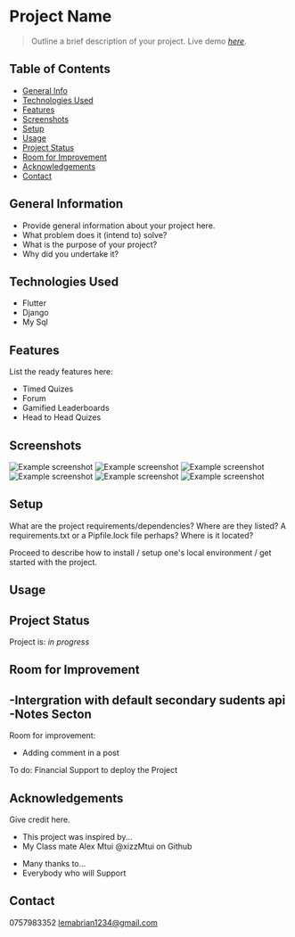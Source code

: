 # Project Name
> Outline a brief description of your project.
> Live demo [_here_](https://www.example.com). <!-- If you have the project hosted somewhere, include the link here. -->

## Table of Contents
* [General Info](#general-information)
* [Technologies Used](#technologies-used)
* [Features](#features)
* [Screenshots](#screenshots)
* [Setup](#setup)
* [Usage](#usage)
* [Project Status](#project-status)
* [Room for Improvement](#room-for-improvement)
* [Acknowledgements](#acknowledgements)
* [Contact](#contact)
<!-- * [License](#license) -->


## General Information
- Provide general information about your project here.
- What problem does it (intend to) solve?
- What is the purpose of your project?
- Why did you undertake it?
<!-- You don't have to answer all the questions - just the ones relevant to your project. -->


## Technologies Used
- Flutter
- Django
- My Sql
<!-- - Tech 2 - version 2.0
- Tech 3 - version 3.0 -->


## Features
List the ready features here:
- Timed Quizes
- Forum
- Gamified Leaderboards
- Head to Head Quizes
<!-- - Awesome feature 2
- Awesome feature 3 -->


## Screenshots

![Example screenshot](./assets/screenshots/1.png)
![Example screenshot](./assets/screenshots/2.png)
![Example screenshot](./assets/screenshots/3.png)
![Example screenshot](./assets/screenshots/4.png)
![Example screenshot](./assets/screenshots/5.png)
![Example screenshot](./assets/screenshots/6.png)
<!-- ![Example screenshot](./img/screenshot.png) -->
<!-- If you have screenshots you'd like to share, include them here. -->


## Setup
What are the project requirements/dependencies? Where are they listed? A requirements.txt or a Pipfile.lock file perhaps? Where is it located?

Proceed to describe how to install / setup one's local environment / get started with the project.


## Usage
<!-- How does one go about using it?
Provide various use cases and code examples here.

`write-your-code-here` -->


## Project Status
Project is: _in progress_ 
<!-- / _complete_ / _no longer being worked on_. If you are no longer working on it, provide reasons why. -->


## Room for Improvement
-Intergration with default secondary sudents api
-Notes Secton
-
<!-- Include areas you believe need improvement / could be improved. Also add TODOs for future development. -->

Room for improvement:
- Adding comment in a post
<!-- - Improvement to be done 2 -->

To do:
Financial Support to deploy the Project
<!-- - Feature to be added 1
- Feature to be added 2 -->


## Acknowledgements
Give credit here.
- This project was inspired by...
- My Class mate Alex Mtui @xizzMtui on Github
<!-- - This project was based on [this tutorial](https://www.example.com). -->
- Many thanks to...
- Everybody who will Support


## Contact
0757983352
lemabrian1234@gmail.com
<!-- Created by [@flynerdpl](https://www.flynerd.pl/) - feel free to contact me! -->


<!-- Optional -->
<!-- ## License -->
<!-- This project is open source and available under the [... License](). -->

<!-- You don't have to include all sections - just the one's relevant to your project -->

